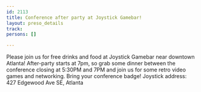 ```yaml
---
id: 2113
title: Conference after party at Joystick Gamebar!
layout: preso_details
track: 
persons: []

---
```

Please join us for free drinks and food at Joystick Gamebar near downtown Atlanta! After-party starts at 7pm, so grab some dinner between the conference closing at 5:30PM and 7PM and join us for some retro video games and networking. Bring your conference badge!
Joystick address: 427 Edgewood Ave SE, Atlanta